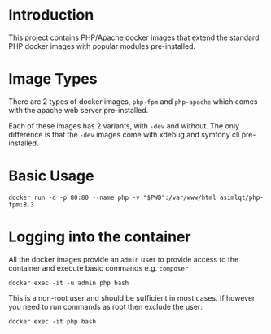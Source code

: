 # Introduction

This project contains PHP/Apache docker images that extend the standard PHP docker images with popular modules pre-installed.

# Image Types

There are 2 types of docker images, `php-fpm` and `php-apache` which comes with the apache web server pre-installed.  

Each of these images has 2 variants, with `-dev` and without. The only difference is that the `-dev` images come with xdebug and symfony cli pre-installed.


# Basic Usage

```
docker run -d -p 80:80 --name php -v "$PWD":/var/www/html asimlqt/php-fpm:8.3
```

# Logging into the container

All the docker images provide an `admin` user to provide access to the container and execute basic commands e.g. `composer`

```
docker exec -it -u admin php bash
```

This is a non-root user and should be sufficient in most cases. If however you need to run commands as root then exclude the user:

```
docker exec -it php bash
```
